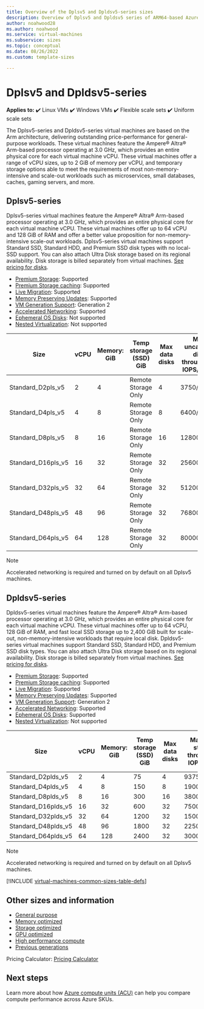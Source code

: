 ```yaml
---
title: Overview of the Dplsv5 and Dpldsv5-series sizes
description: Overview of Dplsv5 and Dpldsv5 series of ARM64-based Azure Virtual Machines featuring the 80 core, 3.0 GHz Ampere Altra processor.
author: noahwood28
ms.author: noahwood
ms.service: virtual-machines
ms.subservice: sizes
ms.topic: conceptual
ms.date: 08/26/2022
ms.custom: template-sizes

---
```


# Dplsv5 and Dpldsv5-series

**Applies to:** :heavy_check_mark: Linux VMs :heavy_check_mark: Windows VMs :heavy_check_mark: Flexible scale sets :heavy_check_mark: Uniform scale sets

The Dplsv5-series and Dpldsv5-series virtual machines are based on the Arm architecture, delivering outstanding price-performance for general-purpose workloads. These virtual machines feature the Ampere® Altra® Arm-based processor operating at 3.0 GHz, which provides an entire physical core for each virtual machine vCPU. These virtual machines offer a range of vCPU sizes, up to 2 GiB of memory per vCPU, and temporary storage options able to meet the requirements of most non-memory-intensive and scale-out workloads such as microservices, small databases, caches, gaming servers, and more. 

## Dplsv5-series

Dplsv5-series virtual machines feature the Ampere® Altra® Arm-based processor operating at 3.0 GHz, which provides an entire physical core for each virtual machine vCPU. These virtual machines offer up to 64 vCPU and 128 GiB of RAM and offer a better value proposition for non-memory-intensive scale-out workloads. Dplsv5-series virtual machines support Standard SSD, Standard HDD, and Premium SSD disk types with no local-SSD support. You can also attach Ultra Disk storage based on its regional availability. Disk storage is billed separately from virtual machines. [See pricing for disks](https://azure.microsoft.com/pricing/details/managed-disks/).

- [Premium Storage](premium-storage-performance.md): Supported 
- [Premium Storage caching](premium-storage-performance.md): Supported 
- [Live Migration](maintenance-and-updates.md): Supported 
- [Memory Preserving Updates](maintenance-and-updates.md): Supported 
- [VM Generation Support](generation-2.md): Generation 2 
- [Accelerated Networking](../virtual-network/create-vm-accelerated-networking-cli.md): Supported 
- [Ephemeral OS Disks](ephemeral-os-disks.md): Not supported
- [Nested Virtualization](/virtualization/hyper-v-on-windows/user-guide/nested-virtualization): Not supported

| Size | vCPU | Memory: GiB | Temp storage (SSD) GiB | Max data disks | Max uncached disk throughput: IOPS/MBps | Max burst uncached disk throughput: IOPS/MBps | Max NICs | Max network bandwidth (Mbps) |
|---|---|---|---|---|---|---|---|---|
| Standard_D2pls_v5	| 2	| 4	| Remote Storage Only	| 4	| 3750/85	| 10000/1200 | 2 | 12500 |
| Standard_D4pls_v5	| 4	| 8	| Remote Storage Only	| 8	| 6400/145	| 20000/1200 | 2 | 12500 |
| Standard_D8pls_v5	| 8	| 16	| Remote Storage Only	| 16	| 12800/290	| 20000/1200 | 4 | 12500 |
| Standard_D16pls_v5	| 16	| 32	| Remote Storage Only	| 32	| 25600/600	| 40000/1200 | 4 | 12500 |
| Standard_D32pls_v5	| 32	| 64	| Remote Storage Only	| 32	| 51200/865	| 80000/2000 | 8 | 16000 |
| Standard_D48pls_v5	| 48	| 96	| Remote Storage Only	| 32	| 76800/1315	| 80000/3000 | 8 | 24000 |
| Standard_D64pls_v5	| 64	| 128	| Remote Storage Only	| 32	| 80000/1735	| 80000/3000 | 8 | 40000 |

> [!NOTE]
> Accelerated networking is required and turned on by default on all Dplsv5 machines.

## Dpldsv5-series

Dpldsv5-series virtual machines feature the Ampere® Altra® Arm-based processor operating at 3.0 GHz, which provides an entire physical core for each virtual machine vCPU. These virtual machines offer up to 64 vCPU, 128 GiB of RAM, and fast local SSD storage up to 2,400 GiB built for scale-out, non-memory-intensive workloads that require local disk. Dpldsv5-series virtual machines support Standard SSD, Standard HDD, and Premium SSD disk types. You can also attach Ultra Disk storage based on its regional availability. Disk storage is billed separately from virtual machines. [See pricing for disks](https://azure.microsoft.com/pricing/details/managed-disks/).

- [Premium Storage](premium-storage-performance.md): Supported 
- [Premium Storage caching](premium-storage-performance.md): Supported 
- [Live Migration](maintenance-and-updates.md): Supported 
- [Memory Preserving Updates](maintenance-and-updates.md): Supported 
- [VM Generation Support](generation-2.md): Generation 2 
- [Accelerated Networking](../virtual-network/create-vm-accelerated-networking-cli.md): Supported 
- [Ephemeral OS Disks](ephemeral-os-disks.md): Supported
- [Nested Virtualization](/virtualization/hyper-v-on-windows/user-guide/nested-virtualization): Not supported

| Size | vCPU | Memory: GiB | Temp storage (SSD) GiB | Max data disks | Max temp storage throughput: IOPS/MBps | Max uncached disk throughput: IOPS/MBps | Max burst uncached disk throughput: IOPS/MBps | Max NICs | Max network bandwidth (Mbps) |
|---|---|---|---|---|---|---|---|---|---|
| Standard_D2plds_v5    | 2  | 4  | 75   | 4  | 9375/125     | 3750/85  | 10000/1200 | 2 | 12500 |
| Standard_D4plds_v5 | 4 | 8 | 150 | 8 | 19000/250 | 6400/145 | 20000/1200 | 2 | 12500 |
| Standard_D8plds_v5 | 8 | 16 | 300 | 16 | 38000/500 | 12800/290 | 20000/1200 | 4 | 12500 |
| Standard_D16plds_v5 | 16 | 32 | 600 | 32 | 75000/1000 | 25600/600 | 40000/1200 | 4 | 12500 |
| Standard_D32plds_v5 | 32 | 64 | 1200 | 32 | 150000/2000 | 51200/865 | 80000/2000 | 8 | 16000 |
| Standard_D48plds_v5 | 48 | 96 | 1800 | 32 | 225000/3000 | 76800/1315 | 80000/3000 | 8 | 24000 |
| Standard_D64plds_v5 | 64 | 128 | 2400 | 32 | 300000/4000 | 80000/1735 | 80000/3000 | 8 | 40000 |

> [!NOTE]
> Accelerated networking is required and turned on by default on all Dplsv5 machines.

[!INCLUDE [virtual-machines-common-sizes-table-defs](../../includes/virtual-machines-common-sizes-table-defs.md)]

## Other sizes and information

- [General purpose](sizes-general.md)
- [Memory optimized](sizes-memory.md)
- [Storage optimized](sizes-storage.md)
- [GPU optimized](sizes-gpu.md)
- [High performance compute](sizes-hpc.md)
- [Previous generations](sizes-previous-gen.md)

Pricing Calculator: [Pricing Calculator](https://azure.microsoft.com/pricing/calculator/)

## Next steps

Learn more about how [Azure compute units (ACU)](acu.md) can help you compare compute performance across Azure SKUs.
